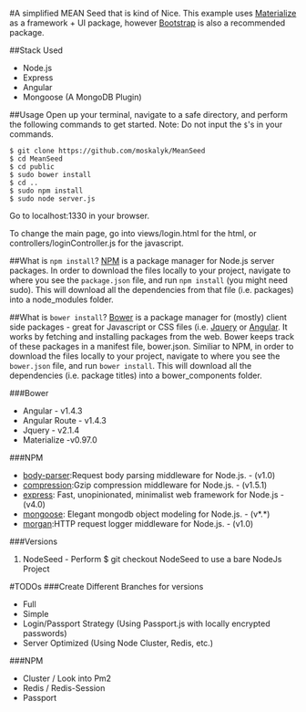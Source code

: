 #A simplified MEAN Seed that is kind of Nice.
This example uses [Materialize](http://materializecss.com/) as a framework + UI package, however [Bootstrap](http://getbootstrap.com/) is also a recommended package.

##Stack Used
* Node.js
* Express
* Angular
* Mongoose (A MongoDB Plugin)

##Usage 
Open up your terminal, navigate to a safe directory, and perform the following commands to get started. Note: Do not input the `$`'s in your commands.

```
$ git clone https://github.com/moskalyk/MeanSeed
$ cd MeanSeed
$ cd public
$ sudo bower install
$ cd ..
$ sudo npm install
$ sudo node server.js
```

Go to localhost:1330 in your browser.

To change the main page, go into views/login.html for the html, or controllers/loginController.js for the javascript.

##What is `npm install`?
[NPM](https://www.npmjs.com/) is a package manager for Node.js server packages. In order to download the files locally to your project, navigate to where you see the `package.json` file, and run `npm install` (you might need sudo). This will download all the dependencies from that file (i.e. packages) into a node_modules folder.

##What is `bower install`?
[Bower](http://bower.io/) is a package manager for (mostly) client side packages - great for Javascript or CSS files (i.e. [Jquery](https://jquery.com/) or [Angular](https://angularjs.org/). It works by fetching and installing packages from the web. Bower keeps track of these packages in a manifest file, bower.json. Similiar to NPM, in order to download the files locally to your project, navigate to where you see the `bower.json` file, and run `bower install`. This will download all the dependencies (i.e. package titles) into a bower_components folder.

###Bower
- Angular - v1.4.3
- Angular Route - v1.4.3
- Jquery - v2.1.4
- Materialize -v0.97.0

###NPM
- [body-parser](https://github.com/expressjs/body-parser):Request body parsing middleware for Node.js. - (v1.0)
- [compression](https://github.com/expressjs/compression):Gzip compression middleware for Node.js. - (v1.5.1)
- [express](http://expressjs.com/): Fast, unopinionated, minimalist web framework for Node.js - (v4.0)
- [mongoose](http://mongoosejs.com/): Elegant mongodb object modeling for Node.js. - (v*.*)
- [morgan](https://github.com/expressjs/morgan):HTTP request logger middleware for Node.js. - (v1.0)

###Versions
1. NodeSeed - Perform $ git checkout NodeSeed to use a bare NodeJs Project

#TODOs
###Create Different Branches for versions
- Full
- Simple
- Login/Passport Strategy (Using Passport.js with locally encrypted passwords)
- Server Optimized (Using Node Cluster, Redis, etc.)

###NPM
- Cluster / Look into Pm2
- Redis / Redis-Session
- Passport
